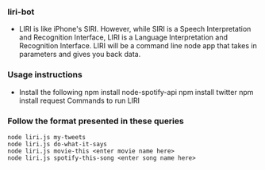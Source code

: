 
### liri-bot

* LIRI is like iPhone's SIRI. However, while SIRI is a Speech Interpretation and Recognition Interface, LIRI is a Language Interpretation and Recognition Interface. LIRI  will be a command line node app that takes in parameters and gives you back data.
###  Usage instructions

* Install the following npm install node-spotify-api npm install twitter npm install request
Commands to run LIRI

### Follow the format presented in these queries

    node liri.js my-tweets
    node liri.js do-what-it-says
    node liri.js movie-this <enter movie name here>
    node liri.js spotify-this-song <enter song name here>
